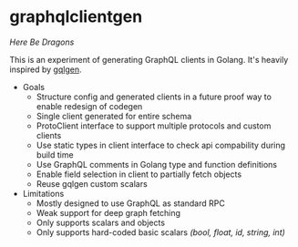 # graphqlclientgen

_Here Be Dragons_

This is an experiment of generating GraphQL clients in Golang. It's heavily inspired by [gqlgen](https://github.com/99designs/gqlgen).

- Goals
  - Structure config and generated clients in a future proof way to enable redesign of codegen
  - Single client generated for entire schema
  - ProtoClient interface to support multiple protocols and custom clients
  - Use static types in client interface to check api compability during build time
  - Use GraphQL comments in Golang type and function definitions
  - Enable field selection in client to partially fetch objects
  - Reuse gqlgen custom scalars
- Limitations
  - Mostly designed to use GraphQL as standard RPC
  - Weak support for deep graph fetching
  - Only supports scalars and objects
  - Only supports hard-coded basic scalars _(bool, float, id, string, int)_